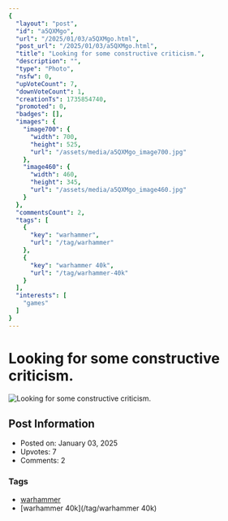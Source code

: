```yaml
---
{
  "layout": "post",
  "id": "a5QXMgo",
  "url": "/2025/01/03/a5QXMgo.html",
  "post_url": "/2025/01/03/a5QXMgo.html",
  "title": "Looking for some constructive criticism.",
  "description": "",
  "type": "Photo",
  "nsfw": 0,
  "upVoteCount": 7,
  "downVoteCount": 1,
  "creationTs": 1735854740,
  "promoted": 0,
  "badges": [],
  "images": {
    "image700": {
      "width": 700,
      "height": 525,
      "url": "/assets/media/a5QXMgo_image700.jpg"
    },
    "image460": {
      "width": 460,
      "height": 345,
      "url": "/assets/media/a5QXMgo_image460.jpg"
    }
  },
  "commentsCount": 2,
  "tags": [
    {
      "key": "warhammer",
      "url": "/tag/warhammer"
    },
    {
      "key": "warhammer 40k",
      "url": "/tag/warhammer-40k"
    }
  ],
  "interests": [
    "games"
  ]
}
---
```


# Looking for some constructive criticism.

![Looking for some constructive criticism.](/assets/media/a5QXMgo_image700.jpg)

## Post Information

- Posted on: January 03, 2025
- Upvotes: 7
- Comments: 2

### Tags

- [warhammer](/tag/warhammer)
- [warhammer 40k](/tag/warhammer 40k)
